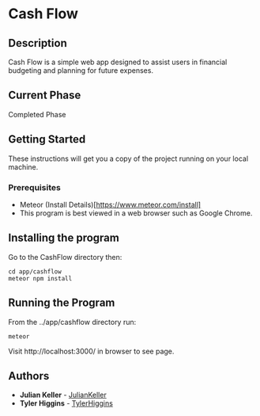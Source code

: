 # Cash Flow
## Description
Cash Flow is a simple web app designed to assist users in financial budgeting and planning for future expenses.

## Current Phase
Completed Phase

## Getting Started

These instructions will get you a copy of the project running on your local machine.

### Prerequisites

- Meteor (Install Details)[https://www.meteor.com/install]
- This program is best viewed in a web browser such as Google Chrome.

## Installing the program

Go to the CashFlow directory then:
```
cd app/cashflow
meteor npm install
```

## Running the Program
From the ../app/cashflow directory run:
```
meteor
```
Visit http://localhost:3000/ in browser to see page.
## Authors

* **Julian Keller**  - [JulianKeller](https://github.com/JulianKeller)
* **Tyler Higgins**  - [TylerHiggins](https://github.com/tylerhiggins)
